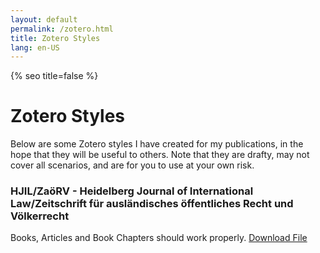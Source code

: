 ```yaml
---
layout: default
permalink: /zotero.html
title: Zotero Styles
lang: en-US
---
```

{% seo title=false %}
# Zotero Styles
Below are some Zotero styles I have created for my publications, in the hope that they will be useful to others. Note that they are drafty, may not cover all scenarios, and are for you to use at your own risk.
### HJIL/ZaöRV - Heidelberg Journal of International Law/Zeitschrift für ausländisches öffentliches Recht und Völkerrecht
Books, Articles and Book Chapters should work properly.
<a href="hjil_noll_draft.csl" download>Download File</a>
